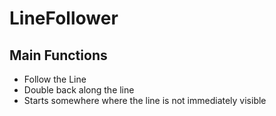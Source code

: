 # LineFollower

## Main Functions

- Follow the Line
- Double back along the line
- Starts somewhere where the line is not immediately visible

